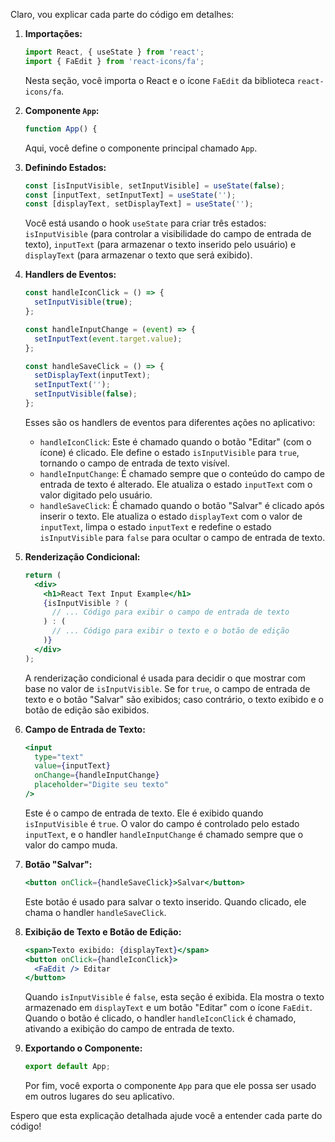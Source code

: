 Claro, vou explicar cada parte do código em detalhes:

1. **Importações:**
   ```jsx
   import React, { useState } from 'react';
   import { FaEdit } from 'react-icons/fa';
   ```
   Nesta seção, você importa o React e o ícone `FaEdit` da biblioteca `react-icons/fa`.

2. **Componente `App`:**
   ```jsx
   function App() {
   ```
   Aqui, você define o componente principal chamado `App`.

3. **Definindo Estados:**
   ```jsx
   const [isInputVisible, setInputVisible] = useState(false);
   const [inputText, setInputText] = useState('');
   const [displayText, setDisplayText] = useState('');
   ```
   Você está usando o hook `useState` para criar três estados: `isInputVisible` (para controlar a visibilidade do campo de entrada de texto), `inputText` (para armazenar o texto inserido pelo usuário) e `displayText` (para armazenar o texto que será exibido).

4. **Handlers de Eventos:**
   ```jsx
   const handleIconClick = () => {
     setInputVisible(true);
   };

   const handleInputChange = (event) => {
     setInputText(event.target.value);
   };

   const handleSaveClick = () => {
     setDisplayText(inputText);
     setInputText('');
     setInputVisible(false);
   };
   ```
   Esses são os handlers de eventos para diferentes ações no aplicativo:
   - `handleIconClick`: Este é chamado quando o botão "Editar" (com o ícone) é clicado. Ele define o estado `isInputVisible` para `true`, tornando o campo de entrada de texto visível.
   - `handleInputChange`: É chamado sempre que o conteúdo do campo de entrada de texto é alterado. Ele atualiza o estado `inputText` com o valor digitado pelo usuário.
   - `handleSaveClick`: É chamado quando o botão "Salvar" é clicado após inserir o texto. Ele atualiza o estado `displayText` com o valor de `inputText`, limpa o estado `inputText` e redefine o estado `isInputVisible` para `false` para ocultar o campo de entrada de texto.

5. **Renderização Condicional:**
   ```jsx
   return (
     <div>
       <h1>React Text Input Example</h1>
       {isInputVisible ? (
         // ... Código para exibir o campo de entrada de texto
       ) : (
         // ... Código para exibir o texto e o botão de edição
       )}
     </div>
   );
   ```
   A renderização condicional é usada para decidir o que mostrar com base no valor de `isInputVisible`. Se for `true`, o campo de entrada de texto e o botão "Salvar" são exibidos; caso contrário, o texto exibido e o botão de edição são exibidos.

6. **Campo de Entrada de Texto:**
   ```jsx
   <input
     type="text"
     value={inputText}
     onChange={handleInputChange}
     placeholder="Digite seu texto"
   />
   ```
   Este é o campo de entrada de texto. Ele é exibido quando `isInputVisible` é `true`. O valor do campo é controlado pelo estado `inputText`, e o handler `handleInputChange` é chamado sempre que o valor do campo muda.

7. **Botão "Salvar":**
   ```jsx
   <button onClick={handleSaveClick}>Salvar</button>
   ```
   Este botão é usado para salvar o texto inserido. Quando clicado, ele chama o handler `handleSaveClick`.

8. **Exibição de Texto e Botão de Edição:**
   ```jsx
   <span>Texto exibido: {displayText}</span>
   <button onClick={handleIconClick}>
     <FaEdit /> Editar
   </button>
   ```
   Quando `isInputVisible` é `false`, esta seção é exibida. Ela mostra o texto armazenado em `displayText` e um botão "Editar" com o ícone `FaEdit`. Quando o botão é clicado, o handler `handleIconClick` é chamado, ativando a exibição do campo de entrada de texto.

9. **Exportando o Componente:**
   ```jsx
   export default App;
   ```
   Por fim, você exporta o componente `App` para que ele possa ser usado em outros lugares do seu aplicativo.

Espero que esta explicação detalhada ajude você a entender cada parte do código!